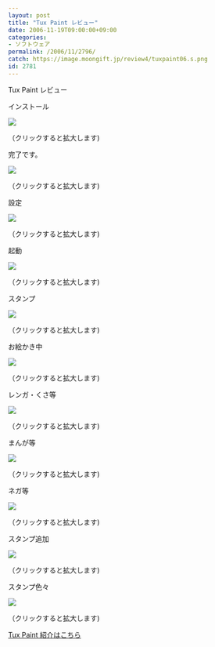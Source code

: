 ```yaml
---
layout: post
title: "Tux Paint レビュー"
date: 2006-11-19T09:00:00+09:00
categories:
- ソフトウェア
permalink: /2006/11/2796/
catch: https://image.moongift.jp/review4/tuxpaint06.s.png
id: 2781
---
```

Tux Paint レビュー  
<!--more-->

インストール

  

[![](https://image.moongift.jp/review4/tuxpaint01.s.png)](https://image.moongift.jp/review4/tuxpaint01.png)  
  
（クリックすると拡大します)

  

完了です。

  

[![](https://image.moongift.jp/review4/tuxpaint02.s.png)](https://image.moongift.jp/review4/tuxpaint02.png)  
  
（クリックすると拡大します)

  

設定

  

[![](https://image.moongift.jp/review4/tuxpaint03.s.png)](https://image.moongift.jp/review4/tuxpaint03.png)  
  
（クリックすると拡大します)

  

起動

  

[![](https://image.moongift.jp/review4/tuxpaint04.s.png)](https://image.moongift.jp/review4/tuxpaint04.png)  
  
（クリックすると拡大します)

  

スタンプ

  

[![](https://image.moongift.jp/review4/tuxpaint05.s.png)](https://image.moongift.jp/review4/tuxpaint05.png)  
  
（クリックすると拡大します)

  

お絵かき中

  

[![](https://image.moongift.jp/review4/tuxpaint06.s.png)](https://image.moongift.jp/review4/tuxpaint06.png)  
  
（クリックすると拡大します)

  

レンガ・くさ等

  

[![](https://image.moongift.jp/review4/tuxpaint07.s.png)](https://image.moongift.jp/review4/tuxpaint07.png)  
  
（クリックすると拡大します)

  

まんが等

  

[![](https://image.moongift.jp/review4/tuxpaint08.s.png)](https://image.moongift.jp/review4/tuxpaint08.png)  
  
（クリックすると拡大します)

  

ネガ等

  

[![](https://image.moongift.jp/review4/tuxpaint09.s.png)](https://image.moongift.jp/review4/tuxpaint09.png)  
  
（クリックすると拡大します)

  

スタンプ追加

  

[![](https://image.moongift.jp/review4/tuxpaint10.s.png)](https://image.moongift.jp/review4/tuxpaint10.png)  
  
（クリックすると拡大します)

  

スタンプ色々

  

[![](https://image.moongift.jp/review4/tuxpaint11.s.png)](https://image.moongift.jp/review4/tuxpaint11.png)  
  
（クリックすると拡大します)

  

[Tux Paint 紹介はこちら](http://oss.moongift.jp/intro/i-2795.html)

